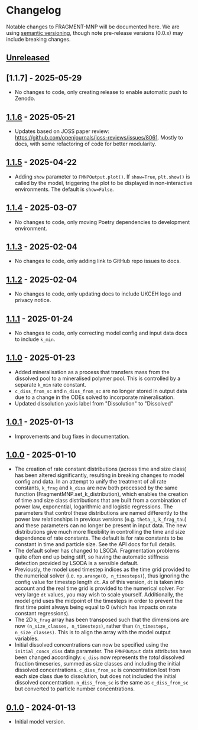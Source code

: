 # Changelog
Notable changes to FRAGMENT-MNP will be documented here. We are using [semantic versioning](https://semver.org/), though note pre-release versions (0.0.x) may include breaking changes.


## [Unreleased]

## [1.1.7] - 2025-05-29

* No changes to code, only creating release to enable automatic push to Zenodo.

## [1.1.6] - 2025-05-21

* Updates based on JOSS paper review: https://github.com/openjournals/joss-reviews/issues/8061. Mostly to docs, with some refactoring of code for better modularity.

## [1.1.5] - 2025-04-22

* Adding `show` parameter to `FMNPOutput.plot()`. If `show=True`, `plt.show()` is called by the model, triggering the plot to be displayed in non-interactive environments. The default is `show=False`.

## [1.1.4] - 2025-03-07

* No changes to code, only moving Poetry dependencies to development environment.

## [1.1.3] - 2025-02-04

* No changes to code, only adding link to GitHub repo issues to docs.

## [1.1.2] - 2025-02-04

* No changes to code, only updating docs to include UKCEH logo and privacy notice.

## [1.1.1] - 2025-01-24

* No changes to code, only correcting model config and input data docs to include `k_min`.


## [1.1.0] - 2025-01-23

* Added mineralisation as a process that transfers mass from the dissolved pool to a mineralised polymer pool. This is controlled by a separate `k_min` rate constant.
* `c_diss_from_sc` and `n_diss_from_sc` are no longer stored in output data due to a change in the ODEs solved to incorporate mineralisation.
* Updated dissolution yaxis label from "Dissolution" to "Dissolved"


## [1.0.1] - 2025-01-13

* Improvements and bug fixes in documentation.


## [1.0.0] - 2025-01-10

* The creation of rate constant distributions (across time and size class) has been altered significantly, resulting in breaking changes to model config and data. In an attempt to unify the treatment of all rate constants, `k_frag` and `k_diss` are now both processed by the same function (FragmentMNP.set_k_distribution), which enables the creation of time and size class distributions that are built from a combination of power law, exponential, logarithmic and logistic regressions. The parameters that control these distributions are named differently to the power law relationships in previous versions (e.g. `theta_1`, `k_frag_tau`) and these parameters can no longer be present in input data. The new distributions give much more flexibility in controlling the time and size dependence of rate constants. The default is for rate constants to be constant in time and particle size. See the API docs for full details.
* The default solver has changed to LSODA. Fragmentation problems quite often end up being stiff, so having the automatic stiffness detection provided by LSODA is a sensible default.
* Previously, the model used timestep indices as the time grid provided to the numerical solver (i.e. `np.arange(0, n_timesteps)`), thus ignoring the config value for timestep length `dt`. As of this version, `dt` is taken into account and the real time grid is provided to the numerical solver. For very large `dt` values, you may wish to scale yourself. Additionally, the model grid uses the midpoint of the timesteps in order to prevent the first time point always being equal to 0 (which has impacts on rate constant regressions).
* The 2D `k_frag` array has been transposed such that the dimensions are now `(n_size_classes, n_timesteps)`, rather than `(n_timesteps, n_size_classes)`. This is to align the array with the model output variables.
* Initial dissolved concentrations can now be specified using the `initial_concs_diss` data parameter. The `FMNPOutput` data attributes have been changed accordingly: `c_diss` now represents the *total* dissolved fraction timeseries, summed as size classes and including the initial dissolved concentrations. `c_diss_from_sc` is concentration lost from each size class due to dissolution, but does not included the initial dissolved concentration. `n_diss_from_sc` is the same as `c_diss_from_sc` but converted to particle number concentrations.

## [0.1.0] - 2024-01-13

* Initial model version.


[Unreleased]: https://github.com/microplastics-cluster/fragment-mnp/compare/1.1.6...HEAD
[1.1.6]: https://github.com/microplastics-cluster/fragment-mnp/releases/tag/1.1.6
[1.1.5]: https://github.com/microplastics-cluster/fragment-mnp/releases/tag/1.1.5
[1.1.4]: https://github.com/microplastics-cluster/fragment-mnp/releases/tag/1.1.4
[1.1.3]: https://github.com/microplastics-cluster/fragment-mnp/releases/tag/1.1.3
[1.1.2]: https://github.com/microplastics-cluster/fragment-mnp/releases/tag/1.1.2
[1.1.1]: https://github.com/microplastics-cluster/fragment-mnp/releases/tag/1.1.1
[1.1.0]: https://github.com/microplastics-cluster/fragment-mnp/releases/tag/1.1.0
[1.0.1]: https://github.com/microplastics-cluster/fragment-mnp/releases/tag/1.0.1
[1.0.0]: https://github.com/microplastics-cluster/fragment-mnp/releases/tag/1.0.0
[0.1.0]: https://github.com/microplastics-cluster/fragment-mnp/releases/tag/0.1.0